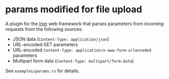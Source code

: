 # params modified for file upload 

A plugin for the [Iron](https://github.com/iron/iron) web framework that parses parameters from incoming requests from the following sources:

* JSON data (`Content-Type: application/json`)
* URL-encoded GET parameters
* URL-encoded `Content-Type: application/x-www-form-urlencoded` parameters
* Multipart form data (`Content-Type: multipart/form-data`)

See `examples/params.rs` for details.
